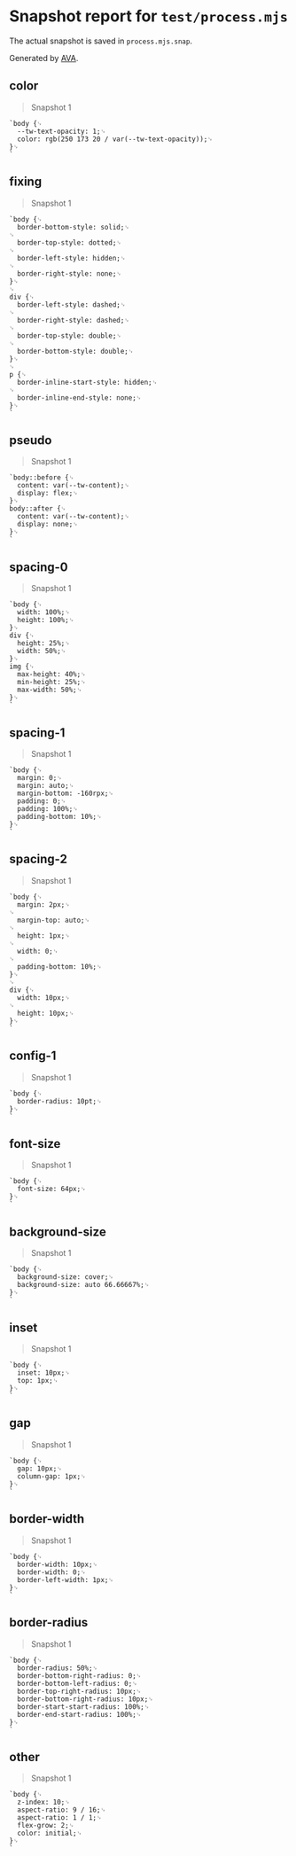 # Snapshot report for `test/process.mjs`

The actual snapshot is saved in `process.mjs.snap`.

Generated by [AVA](https://avajs.dev).

## color

> Snapshot 1

    `body {␊
      --tw-text-opacity: 1;␊
      color: rgb(250 173 20 / var(--tw-text-opacity));␊
    }␊
    `

## fixing

> Snapshot 1

    `body {␊
      border-bottom-style: solid;␊
    ␊
      border-top-style: dotted;␊
    ␊
      border-left-style: hidden;␊
    ␊
      border-right-style: none;␊
    }␊
    ␊
    div {␊
      border-left-style: dashed;␊
    ␊
      border-right-style: dashed;␊
    ␊
      border-top-style: double;␊
    ␊
      border-bottom-style: double;␊
    }␊
    ␊
    p {␊
      border-inline-start-style: hidden;␊
    ␊
      border-inline-end-style: none;␊
    }␊
    `

## pseudo

> Snapshot 1

    `body::before {␊
      content: var(--tw-content);␊
      display: flex;␊
    }␊
    body::after {␊
      content: var(--tw-content);␊
      display: none;␊
    }␊
    `

## spacing-0

> Snapshot 1

    `body {␊
      width: 100%;␊
      height: 100%;␊
    }␊
    div {␊
      height: 25%;␊
      width: 50%;␊
    }␊
    img {␊
      max-height: 40%;␊
      min-height: 25%;␊
      max-width: 50%;␊
    }␊
    `

## spacing-1

> Snapshot 1

    `body {␊
      margin: 0;␊
      margin: auto;␊
      margin-bottom: -160rpx;␊
      padding: 0;␊
      padding: 100%;␊
      padding-bottom: 10%;␊
    }␊
    `

## spacing-2

> Snapshot 1

    `body {␊
      margin: 2px;␊
    ␊
      margin-top: auto;␊
    ␊
      height: 1px;␊
    ␊
      width: 0;␊
    ␊
      padding-bottom: 10%;␊
    }␊
    ␊
    div {␊
      width: 10px;␊
    ␊
      height: 10px;␊
    }␊
    `

## config-1

> Snapshot 1

    `body {␊
      border-radius: 10pt;␊
    }␊
    `

## font-size

> Snapshot 1

    `body {␊
      font-size: 64px;␊
    }␊
    `

## background-size

> Snapshot 1

    `body {␊
      background-size: cover;␊
      background-size: auto 66.66667%;␊
    }␊
    `

## inset

> Snapshot 1

    `body {␊
      inset: 10px;␊
      top: 1px;␊
    }␊
    `

## gap

> Snapshot 1

    `body {␊
      gap: 10px;␊
      column-gap: 1px;␊
    }␊
    `

## border-width

> Snapshot 1

    `body {␊
      border-width: 10px;␊
      border-width: 0;␊
      border-left-width: 1px;␊
    }␊
    `

## border-radius

> Snapshot 1

    `body {␊
      border-radius: 50%;␊
      border-bottom-right-radius: 0;␊
      border-bottom-left-radius: 0;␊
      border-top-right-radius: 10px;␊
      border-bottom-right-radius: 10px;␊
      border-start-start-radius: 100%;␊
      border-end-start-radius: 100%;␊
    }␊
    `

## other

> Snapshot 1

    `body {␊
      z-index: 10;␊
      aspect-ratio: 9 / 16;␊
      aspect-ratio: 1 / 1;␊
      flex-grow: 2;␊
      color: initial;␊
    }␊
    `

